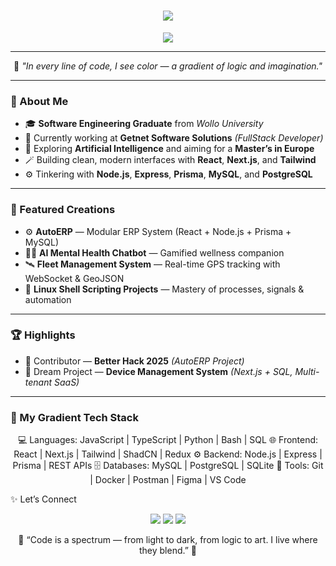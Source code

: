 <!-- 🌌 GitHub Profile README - Abinet Shegaw -->

<h1 align="center">
  <img src="https://readme-typing-svg.demolab.com?font=Fira+Code&weight=600&size=28&duration=2500&pause=1000&color=8B5CF6&center=true&vCenter=true&width=600&lines=Hey+there%2C+I'm+Abenet+Shegaw+👋;Software+Engineer+%7C+FullStack+Developer+%7C+AI+Explorer"  />
</h1>

<p align="center">
  <img src="https://img.shields.io/badge/Code-Flowing%20in%20Gradients-8B5CF6?style=flat-square&logo=visualstudiocode&logoColor=white" />
</p>

---

<div align="center">

🌈 *"In every line of code, I see color — a gradient of logic and imagination."*  

</div>

---

### 🌱 About Me  

- 🎓 **Software Engineering Graduate** from *Wollo University* 
- 💼 Currently working at **Getnet Software Solutions** *(FullStack Developer)*  
- 🔮 Exploring **Artificial Intelligence** and aiming for a **Master’s in Europe**  
- 🪄 Building clean, modern interfaces with **React**, **Next.js**, and **Tailwind**  
- ⚙️ Tinkering with **Node.js**, **Express**, **Prisma**, **MySQL**, and **PostgreSQL**  

---

### 🚀 Featured Creations  

- ⚙️ **AutoERP** — Modular ERP System (React + Node.js + Prisma + MySQL)  
- 🧘‍♂️ **AI Mental Health Chatbot** — Gamified wellness companion  
- 🛰️ **Fleet Management System** — Real-time GPS tracking with WebSocket & GeoJSON  
- 🧩 **Linux Shell Scripting Projects** — Mastery of processes, signals & automation  

---

### 🏆 Highlights  

- 🧭 Contributor — **Better Hack 2025** *(AutoERP Project)*  
- 🌠 Dream Project — **Device Management System** *(Next.js + SQL, Multi-tenant SaaS)*  

---

### 💫 My Gradient Tech Stack  

<div align="center">

💻 Languages:   JavaScript | TypeScript | Python | Bash | SQL
🌐 Frontend:    React | Next.js | Tailwind | ShadCN | Redux
⚙️ Backend:     Node.js | Express | Prisma | REST APIs
🗄️ Databases:   MySQL | PostgreSQL | SQLite
🧪 Tools:       Git | Docker | Postman | Figma | VS Code
</div>

✨ Let’s Connect
<p align="center"> <a href="mailto:abinetshegaw@gmail.com"><img src="https://img.shields.io/badge/Email-8B5CF6?style=for-the-badge&logo=gmail&logoColor=white" /></a> <a href="https://linkedin.com/in/abenetshegaw"><img src="https://img.shields.io/badge/LinkedIn-00AEEF?style=for-the-badge&logo=linkedin&logoColor=white" /></a> <a href="https://abinet.netlify.app"><img src="https://img.shields.io/badge/Portfolio-1E1E2E?style=for-the-badge&logo=vercel&logoColor=white" /></a> </p>
<div align="center">

💭 “Code is a spectrum — from light to dark,
from logic to art. I live where they blend.” 🌌

</div>
